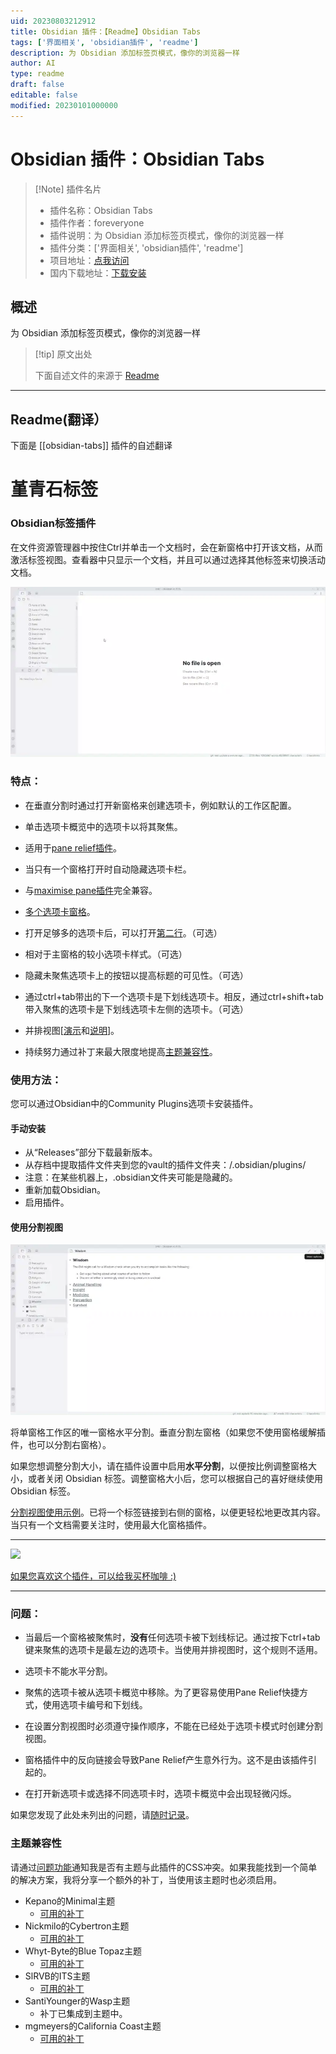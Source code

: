 ```yaml
---
uid: 20230803212912
title: Obsidian 插件：【Readme】Obsidian Tabs
tags: ['界面相关', 'obsidian插件', 'readme']
description: 为 Obsidian 添加标签页模式，像你的浏览器一样
author: AI
type: readme
draft: false
editable: false
modified: 20230101000000
---
```


# Obsidian 插件：Obsidian Tabs

> [!Note] 插件名片
> - 插件名称：Obsidian Tabs
> - 插件作者：foreveryone
> - 插件说明：为 Obsidian 添加标签页模式，像你的浏览器一样
> - 插件分类：['界面相关', 'obsidian插件', 'readme']
> - 项目地址：[点我访问](https://github.com/gitobsidiantutorial/obsidian-tabs)
> - 国内下载地址：[下载安装](https://pkmer.cn/products/plugin/pluginMarket/?obsidian-tabs)

## 概述

为 Obsidian 添加标签页模式，像你的浏览器一样



> [!tip] 原文出处
> 
>下面自述文件的来源于 [Readme](https://ghproxy.net/https://raw.githubusercontent.com/gitobsidiantutorial/obsidian-tabs/main/README.md)
> 

---

## Readme(翻译）

下面是 [[obsidian-tabs]] 插件的自述翻译



# 堇青石标签

### Obsidian标签插件
在文件资源管理器中按住Ctrl并单击一个文档时，会在新窗格中打开该文档，从而激活标签视图。查看器中只显示一个文档，并且可以通过选择其他标签来切换活动文档。

[![video](https://raw.githubusercontent.com/gitobsidiantutorial/obsidian-tabs/main/vids/demo.webp)](https://raw.githubusercontent.com/gitobsidiantutorial/obsidian-tabs/main/vids/demo.webp)

### 特点：
- 在垂直分割时通过打开新窗格来创建选项卡，例如默认的工作区配置。

- 单击选项卡概览中的选项卡以将其聚焦。

- 适用于[pane relief插件](https://github.com/pjeby/pane-relief)。

- 当只有一个窗格打开时自动隐藏选项卡栏。

- 与[maximise pane插件](https://github.com/deathau/maximise-active-pane-obsidian)完全兼容。

- [多个选项卡窗格](https://i.imgur.com/O2fQx2U.mp4)。

- 打开足够多的选项卡后，可以打开[第二行](https://i.imgur.com/iZJ5byx.mp4)。（可选）

- 相对于主窗格的较小选项卡样式。（可选）

- 隐藏未聚焦选项卡上的按钮以提高标题的可见性。（可选）

- 通过ctrl+tab带出的下一个选项卡是下划线选项卡。相反，通过ctrl+shift+tab带入聚焦的选项卡是下划线选项卡左侧的选项卡。（可选）

- 并排视图\[[演示](https://raw.githubusercontent.com/gitobsidiantutorial/obsidian-tabs/main/vids/horizontalconfigure.webp)和[说明](#using-split-view)\]。

- 持续努力通过补丁来最大限度地提高[主题兼容性](https://github.com/gitobsidiantutorial/obsidian-tabs#theme-compatibility)。

### 使用方法：
您可以通过Obsidian中的Community Plugins选项卡安装插件。

#### 手动安装
- 从“Releases”部分下载最新版本。
- 从存档中提取插件文件夹到您的vault的插件文件夹：<vault>/.obsidian/plugins/
- 注意：在某些机器上，.obsidian文件夹可能是隐藏的。
- 重新加载Obsidian。
- 启用插件。

#### 使用分割视图
[![video](https://raw.githubusercontent.com/gitobsidiantutorial/obsidian-tabs/main/vids/horizontalconfigure.webp)](https://raw.githubusercontent.com/gitobsidiantutorial/obsidian-tabs/main/vids/horizontalconfigure.webp)

将单窗格工作区的唯一窗格水平分割。垂直分割左窗格（如果您不使用窗格缓解插件，也可以分割右窗格）。

如果您想调整分割大小，请在插件设置中启用**水平分割**，以便按比例调整窗格大小，或者关闭 Obsidian 标签。调整窗格大小后，您可以根据自己的喜好继续使用 Obsidian 标签。

[分割视图使用示例](https://i.imgur.com/lStwTNI.mp4)。已将一个标签链接到右侧的窗格，以便更轻松地更改其内容。当只有一个文档需要关注时，使用最大化窗格插件。

---

[<img src="https://ko-fi.com/img/Kofi_Logo_Blue.svg" height="40px" />](https://ko-fi.com/foreveryone)

[如果您喜欢这个插件，可以给我买杯咖啡 :) ](https://ko-fi.com/foreveryone)

---

### 问题：
- 当最后一个窗格被聚焦时，**没有**任何选项卡被下划线标记。通过按下ctrl+tab键来聚焦的选项卡是最左边的选项卡。当使用并排视图时，这个规则不适用。

- 选项卡不能水平分割。

- 聚焦的选项卡被从选项卡概览中移除。为了更容易使用Pane Relief快捷方式，使用选项卡编号和下划线。

- 在设置分割视图时必须遵守操作顺序，不能在已经处于选项卡模式时创建分割视图。

- 窗格插件中的反向链接会导致Pane Relief产生意外行为。这不是由该插件引起的。

- 在打开新选项卡或选择不同选项卡时，选项卡概览中会出现轻微闪烁。

如果您发现了此处未列出的问题，请[随时记录](https://github.com/gitobsidiantutorial/obsidian-tabs/issues)。

### 主题兼容性
请通过[问题功能](https://github.com/gitobsidiantutorial/obsidian-tabs/issues)通知我是否有主题与此插件的CSS冲突。如果我能找到一个简单的解决方案，我将分享一个额外的补丁，当使用该主题时也必须启用。

- Kepano的Minimal主题
  - [可用的补丁](https://raw.githubusercontent.com/gitobsidiantutorial/obsidian-tabs/main/compatch_minimal_theme.css)
- Nickmilo的Cybertron主题
  - [可用的补丁](https://raw.githubusercontent.com/gitobsidiantutorial/obsidian-tabs/main/compatch_cybertron_theme.css)
- Whyt-Byte的Blue Topaz主题
  - [可用的补丁](https://raw.githubusercontent.com/gitobsidiantutorial/obsidian-tabs/main/compatch_blue_topaz.css)
- SlRVB的ITS主题
  - [可用的补丁](https://raw.githubusercontent.com/gitobsidiantutorial/obsidian-tabs/main/compatch_ITS.css)
- SantiYounger的Wasp主题
  - 补丁已集成到主题中。
- mgmeyers的California Coast主题
  - [可用的补丁](https://raw.githubusercontent.com/gitobsidiantutorial/obsidian-tabs/main/compatch_california_coast.css)



